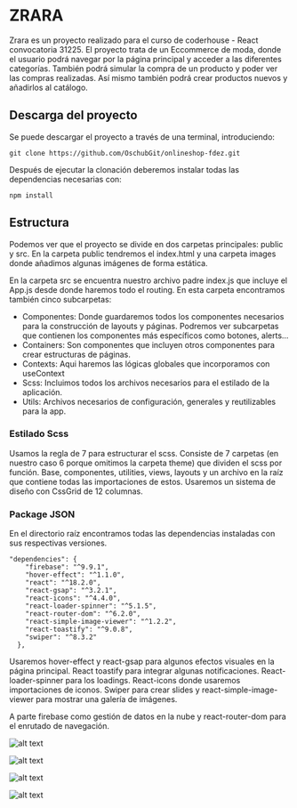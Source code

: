 # ZRARA
Zrara es un proyecto realizado para el curso de coderhouse - React convocatoria 31225. 
El proyecto trata de un Eccommerce de moda, donde el usuario podrá navegar por la página principal y acceder a las diferentes categorías. También podrá simular la compra de un producto y poder ver las compras realizadas. Así mismo también podrá crear productos nuevos y añadirlos al catálogo.

## Descarga del proyecto
Se puede descargar el proyecto a través de una terminal, introduciendo:

`git clone https://github.com/OschubGit/onlineshop-fdez.git`

Después de ejecutar la clonación deberemos instalar todas las dependencias necesarias con:

`npm install`

## Estructura
Podemos ver que el proyecto se divide en dos carpetas principales: public y src.
En la carpeta public tendremos el index.html y una carpeta images donde añadimos algunas imágenes de forma estática.

En la carpeta src se encuentra nuestro archivo padre index.js que incluye el App.js desde donde haremos todo el routing. En esta carpeta encontramos también cinco subcarpetas:

- Componentes: Donde guardaremos todos los componentes necesarios para la construcción de layouts y páginas. Podremos ver subcarpetas que contienen los componentes más específicos como botones, alerts...
- Containers: Son componentes que incluyen otros componentes para crear estructuras de páginas.
- Contexts: Aqui haremos las lógicas globales que incorporamos con useContext
- Scss: Incluimos todos los archivos necesarios para el estilado de la aplicación. 
- Utils: Archivos necesarios de configuración, generales y reutilizables para la app.

### Estilado Scss
Usamos la regla de 7 para estructurar el scss. Consiste de 7 carpetas (en nuestro caso 6 porque omitimos la carpeta theme) que dividen el scss por función. Base, componentes, utilities, views, layouts y un archivo en la raíz que contiene todas las importaciones de estos. Usaremos un sistema de diseño con CssGrid de 12 columnas.

### Package JSON
En el directorio raíz encontramos todas las dependencias instaladas con sus respectivas versiones.

    "dependencies": {
        "firebase": "^9.9.1",
        "hover-effect": "^1.1.0",
        "react": "^18.2.0",
        "react-gsap": "^3.2.1",
        "react-icons": "^4.4.0",
        "react-loader-spinner": "^5.1.5",
        "react-router-dom": "^6.2.0",
        "react-simple-image-viewer": "^1.2.2",
        "react-toastify": "^9.0.8",
        "swiper": "^8.3.2"
      },

Usaremos hover-effect y react-gsap para algunos efectos visuales en la página principal. React toastify para integrar algunas notificaciones. React-loader-spinner para los loadings. React-icons donde usaremos importaciones de iconos. Swiper para crear slides y react-simple-image-viewer para mostrar una galería de imágenes.

A parte firebase como gestión de datos en la nube y react-router-dom para el enrutado de navegación.

![alt text](https://firebasestorage.googleapis.com/v0/b/coderhouse-project-edffa.appspot.com/o/screely-1660351564146.png?alt=media&token=c269bc9e-07e7-4672-8217-07e4a527896b)

![alt text](https://firebasestorage.googleapis.com/v0/b/coderhouse-project-edffa.appspot.com/o/screely-1660351574073.png?alt=media&token=a858eb89-9778-43aa-8d97-cc71c29c1441)

![alt text](https://firebasestorage.googleapis.com/v0/b/coderhouse-project-edffa.appspot.com/o/screely-1660351582555.png?alt=media&token=8ce7355f-d718-4b29-8b82-a162f6de5bbb)

![alt text](https://firebasestorage.googleapis.com/v0/b/coderhouse-project-edffa.appspot.com/o/screely-1660351600087.png?alt=media&token=e99c04e6-d5ea-4605-882c-5be988eeef71)


